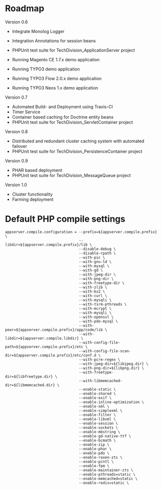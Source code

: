 # Roadmap

Version 0.6

* Integrate Monolog Logger
* Integration Annotations for session beans
* PHPUnit test suite for TechDivision_ApplicationServer project

* Running Magento CE 1.7.x demo application
* Running TYPO3 demo application
* Running TYPO3 Flow 2.0.x demo application
* Running TYPO3 Neos 1.x demo application

Version 0.7

* Automated Build- and Deployment using Travis-CI
* Timer Service
* Container based caching for Doctrine entity beans
* PHPUnit test suite for TechDivision_ServletContainer project

Version 0.8

* Distributed and redundant cluster caching system with automated failover
* PHPUnit test suite for TechDivision_PersistenceContainer project

Version 0.9

* PHAR based deployment
* PHPUnit test suite for TechDivision_MessageQueue project

Version 1.0

* Cluster functionality
* Farming deployment

# Default PHP compile settings
	
```
appserver.compile.configuration = --prefix=${appserver.compile.prefix} \
								  --libdir=${appserver.compile.prefix}/lib \
								  --disable-debug \
								  --disable-rpath \
								  --with-pic \
								  --with-gnu-ld \
								  --with-mysql \
								  --with-gd \
								  --with-jpeg-dir \
								  --with-png-dir \
								  --with-freetype-dir \
								  --with-zlib \
								  --with-bz2 \
								  --with-curl \
			 					  --with-mysqli \
								  --with-tsrm-pthreads \
								  --with-mcrypt \
								  --with-mysqli \
								  --with-openssl \
								  --with-pdo-mysql \
								  --with-pear=${appserver.compile.prefix}/app/code/lib \
								  --with-libdir=${appserver.compile.libdir} \
								  --with-config-file-path=${appserver.compile.prefix}/etc \
								  --with-config-file-scan-dir=${appserver.compile.prefix}/etc/conf.d \
								  --with-pcre-regex \
								  --with-jpeg-dir=${libjpeg.dir} \
								  --with-png-dir=${libpng.dir} \
								  --with-freetype-dir=${libfreetype.dir} \
								  --with-libmemcached-dir=${libmemcached.dir} \
								  --enable-static \
								  --enable-shared \
								  --enable-exif \
								  --enable-inline-optimization \
								  --enable-xml \
								  --enable-simplexml \
								  --enable-filter \
								  --enable-libxml \
								  --enable-session \
								  --enable-sockets \
								  --enable-mbstring \
								  --enable-gd-native-ttf \
								  --enable-bcmath \
								  --enable-zip \
								  --enable-phar \
								  --enable-pdo \
								  --enable-roxen-zts \
								  --enable-pcntl \
								  --enable-fpm \
								  --enable-maintainer-zts \
								  --enable-pthreads=static \
								  --enable-memcached=static \
								  --enable-redis=static \
```